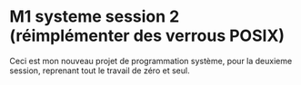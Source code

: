 # M1 systeme session 2 (réimplémenter des verrous POSIX)

Ceci est mon nouveau projet de programmation système, pour la deuxieme session, reprenant tout le travail de zéro et seul.